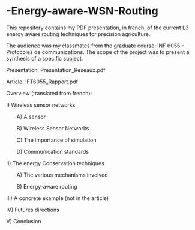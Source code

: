 # -Energy-aware-WSN-Routing
This repository contains my PDF presentation, in french, of the current L3 energy aware routing techniques for precision agriculture.

The audience was my classmates from the graduate course: INF 6055 - Protocoles de communications.
The scope of the project was to present a synthesis of a specific subject.

Presentation: Presentation_Reseaux.pdf

Article: IFT6055_Rapport.pdf

Overview (translated from french):

I) Wireless sensor networks


&nbsp;&nbsp;&nbsp;&nbsp;&nbsp;&nbsp;  A) A sensor
  
  
&nbsp;&nbsp;&nbsp;&nbsp;&nbsp;&nbsp;  B) Wireless Sensor Networks
  
  
&nbsp;&nbsp;&nbsp;&nbsp;&nbsp;&nbsp;  C) The importance of simulation 
  
  
&nbsp;&nbsp;&nbsp;&nbsp;&nbsp;&nbsp;  D) Communication standards

II) The energy Conservation techniques


&nbsp;&nbsp;&nbsp;&nbsp;&nbsp;&nbsp;   A) The various mechanisms involved
  
  
&nbsp;&nbsp;&nbsp;&nbsp;&nbsp;&nbsp;  B) Energy-aware routing
  
  
III) A concrete example (not in the article)


IV) Futures directions


V) Conclusion
